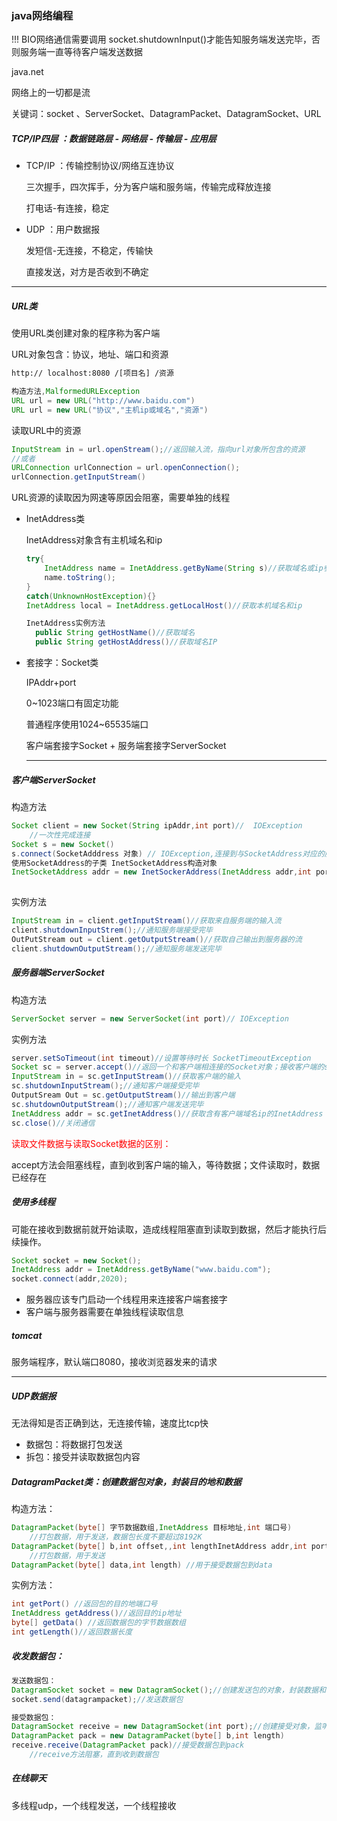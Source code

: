 ### java网络编程

!!! BIO网络通信需要调用 socket.shutdownInput()才能告知服务端发送完毕，否则服务端一直等待客户端发送数据

java.net

网络上的一切都是流

关键词：socket 、ServerSocket、DatagramPacket、DatagramSocket、URL

##### TCP/IP四层  ：数据链路层 - 网络层 - 传输层 - 应用层

* TCP/IP ：传输控制协议/网络互连协议 

  三次握手，四次挥手，分为客户端和服务端，传输完成释放连接

  打电话-有连接，稳定

* UDP ：用户数据报

  发短信-无连接，不稳定，传输快

  直接发送，对方是否收到不确定



---

##### URL类

使用URL类创建对象的程序称为客户端

URL对象包含：协议，地址、端口和资源

```xml
http:// localhost:8080 /[项目名] /资源
```



```java
构造方法,MalformedURLException
URL url = new URL("http://www.baidu.com")
URL url = new URL("协议","主机ip或域名","资源")
```

读取URL中的资源

```java
InputStream in = url.openStream();//返回输入流，指向url对象所包含的资源
//或者
URLConnection urlConnection = url.openConnection();
urlConnection.getInputStream()
```

URL资源的读取因为网速等原因会阻塞，需要单独的线程

* InetAddress类

  InetAddress对象含有主机域名和ip

  ```java
  try{
      InetAddress name = InetAddress.getByName(String s)//获取域名或ip参数s的域名和ip
      name.toString();
  }
  catch(UnknownHostException){}
  InetAddress local = InetAddress.getLocalHost()//获取本机域名和ip
  ```

  ```java
  InetAddress实例方法
  	public String getHostName()//获取域名
  	public String getHostAddress()//获取域名IP
  ```

  

* 套接字：Socket类

  IPAddr+port

  0~1023端口有固定功能

  普通程序使用1024~65535端口

  客户端套接字Socket + 服务端套接字ServerSocket

  ---

  

#####  客户端ServerSocket

构造方法

```java
Socket client = new Socket(String ipAddr,int port)//  IOException
    //一次性完成连接
Socket s = new Socket()
s.connect(SocketAdddress 对象) // IOException,连接到与SocketAddress对应的服务器
使用SocketAddress的子类 InetSocketAddress构造对象
InetSocketAddress addr = new InetSockerAddress(InetAddress addr,int port) 
  
```

实例方法

```java
InputStream in = client.getInputStream()//获取来自服务端的输入流
client.shutdownInputStrem();//通知服务端接受完毕
OutPutStream out = client.getOutputStream()//获取自己输出到服务器的流
client.shutdownOutputStream();//通知服务端发送完毕
```

##### 服务器端ServerSocket

构造方法

```java
ServerSocket server = new ServerSocket(int port)// IOException
```

实例方法

```java
server.setSoTimeout(int timeout)//设置等待时长 SocketTimeoutException
Socket sc = server.accept()//返回一个和客户端相连接的Socket对象；接收客户端的socket对象
InputStream in = sc.getInputStream()//获取客户端的输入
sc.shutdownInputStream();//通知客户端接受完毕
OutputSream Out = sc.getOutputStream()//输出到客户端
sc.shutdownOutputStream();//通知客户端发送完毕
InetAddress addr = sc.getInetAddress()//获取含有客户端域名ip的InetAddress
sc.close()//关闭通信
```

<font color="red">读取文件数据与读取Socket数据的区别：</font>

accept方法会阻塞线程，直到收到客户端的输入，等待数据；文件读取时，数据已经存在

##### 使用多线程

可能在接收到数据前就开始读取，造成线程阻塞直到读取到数据，然后才能执行后续操作。

```java
Socket socket = new Socket();
InetAddress addr = InetAddress.getByName("www.baidu.com");
socket.connect(addr,2020);
```

* 服务器应该专门启动一个线程用来连接客户端套接字
* 客户端与服务器需要在单独线程读取信息



##### tomcat

服务端程序，默认端口8080，接收浏览器发来的请求

---

##### UDP数据报

无法得知是否正确到达，无连接传输，速度比tcp快

* 数据包：将数据打包发送
* 拆包：接受并读取数据包内容

##### DatagramPacket类：创建数据包对象，封装目的地和数据

构造方法：

```java
DatagramPacket(byte[] 字节数据数组,InetAddress 目标地址,int 端口号)
    //打包数据，用于发送，数据包长度不要超过8192K 
DatagramPacket(byte[] b,int offset,,int lengthInetAddress addr,int port)
    //打包数据，用于发送
DatagramPacket(byte[] data,int length) //用于接受数据包到data
```

实例方法：

```java
int getPort() //返回包的目的地端口号
InetAddress getAddress()//返回目的ip地址
byte[] getData() //返回数据包的字节数据数组
int getLength()//返回数据长度
```

##### 收发数据包：

```java
发送数据包：
DatagramSocket socket = new DatagramSocket();//创建发送包的对象，封装数据和地址
socket.send(datagrampacket);//发送数据包

接受数据包：
DatagramSocket receive = new DatagramSocket(int port);//创建接受对象，监听端口
DatagramPacket pack = new DatagramPacket(byte[] b,int length)
receive.receive(DatagramPacket pack)//接受数据包到pack
    //receive方法阻塞，直到收到数据包
```



##### 在线聊天

多线程udp，一个线程发送，一个线程接收